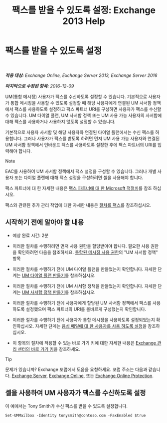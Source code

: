 ﻿---
title: '팩스를 받을 수 있도록 설정: Exchange 2013 Help'
TOCTitle: 팩스를 받을 수 있도록 설정
ms:assetid: a0505001-aac0-41ef-824f-76e5e56d7675
ms:mtpsurl: https://technet.microsoft.com/ko-kr/library/Bb201712(v=EXCHG.150)
ms:contentKeyID: 52057946
ms.date: 05/22/2018
mtps_version: v=EXCHG.150
ms.translationtype: MT
---

# 팩스를 받을 수 있도록 설정

 

_**적용 대상:** Exchange Online, Exchange Server 2013, Exchange Server 2016_

_**마지막으로 수정된 항목:** 2016-12-09_

UM(통합 메시징) 사용자가 팩스를 수신하도록 설정할 수 있습니다. 기본적으로 사용자가 통합 메시징을 사용할 수 있도록 설정할 때 해당 사용자에게 연결된 UM 사서함 정책에서 팩스를 사용하도록 설정하고 팩스 파트너 URI를 구성하면 사용자가 팩스를 수신할 수 있습니다. UM 다이얼 플랜, UM 사서함 정책 또는 UM 사용 가능 사용자의 사서함에 대해 팩스를 사용하거나 사용하지 않도록 설정할 수 있습니다.

기본적으로 사용자 사서함 및 해당 사용자와 연결된 다이얼 플랜에서는 수신 팩스를 허용합니다. 그러나 사용자가 팩스를 받도록 하려면 먼저 UM 사용 가능 사용자와 연결된 UM 사서함 정책에서 인바운드 팩스를 사용하도록 설정한 후에 팩스 파트너의 URI를 입력해야 합니다.


> [!NOTE]
> EAC를 사용하여 UM 사서함 정책에서 팩스 설정을 구성할 수 있습니다. 그러나 개별 사용자 또는 다이얼 플랜에 대해 팩스 설정을 구성하려면 셸을 사용해야 합니다.



팩스 파트너에 대 한 자세한 내용은 [팩스 파트너에 대 한 Microsoft 적절치](https://go.microsoft.com/fwlink/?linkid=190238)를 참조 하십시오.

팩스와 관련된 추가 관리 작업에 대한 자세한 내용은 [절차를 팩스](faxing-procedures-exchange-2013-help.md)를 참조하십시오.

## 시작하기 전에 알아야 할 내용

  - 예상 완료 시간: 2분

  - 이러한 절차를 수행하려면 먼저 사용 권한을 할당받아야 합니다. 필요한 사용 권한을 확인하려면 다음을 참조하세요. [통합된 메시징 사용 권한](unified-messaging-permissions-exchange-2013-help.md)의 "UM 사서함 정책" 항목

  - 이러한 절차를 수행하기 전에 UM 다이얼 플랜을 만들었는지 확인합니다. 자세한 단계는 [UM 다이얼 플랜 만들기](create-a-um-dial-plan-exchange-2013-help.md)를 참조하십시오.

  - 이러한 절차를 수행하기 전에 UM 사서함 정책을 만들었는지 확인합니다. 자세한 단계는 [UM 사서함 정책 만들기](create-a-um-mailbox-policy-exchange-2013-help.md)를 참조하십시오.

  - 이러한 절차를 수행하기 전에 사용자에게 할당된 UM 사서함 정책에서 팩스를 사용하도록 설정했으며 팩스 파트너의 URI를 올바르게 구성했는지 확인합니다.

  - 이러한 절차를 수행하기 전에 사용자가 통합 메시징을 사용하도록 설정되었는지 확인하십시오. 자세한 단계는 [음성 메일에 대 한 사용자를 사용 하도록 설정](enable-a-user-for-voice-mail-exchange-2013-help.md)을 참조하십시오.

  - 이 항목의 절차에 적용할 수 있는 바로 가기 키에 대한 자세한 내용은 [Exchange 관리 센터의 바로 가기 키](keyboard-shortcuts-in-the-exchange-admin-center-exchange-online-protection-help.md)을 참조하세요.


> [!TIP]
> 문제가 있습니까? Exchange 포럼에서 도움을 요청하세요. 포럼 주소는 다음과 같습니다. <A href="https://go.microsoft.com/fwlink/p/?linkid=60612">Exchange Server</A>, <A href="https://go.microsoft.com/fwlink/p/?linkid=267542">Exchange Online</A>, 또는 <A href="https://go.microsoft.com/fwlink/p/?linkid=285351">Exchange Online Protection</A>.



## 셸을 사용하여 UM 사용자가 팩스를 수신하도록 설정

이 예에서는 Tony Smith가 수신 팩스를 받을 수 있도록 설정합니다.

    Set-UMMailbox -Identity tonysmith@contoso.com -FaxEnabled $true

